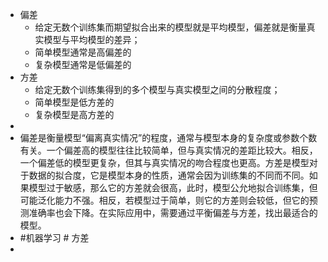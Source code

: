 - 偏差
	- 给定无数个训练集而期望拟合出来的模型就是平均模型，偏差就是衡量真实模型与平均模型的差异；
	- 简单模型通常是高偏差的
	- 复杂模型通常是低偏差的
- 方差
	- 给定无数个训练集得到的多个模型与真实模型之间的分散程度；
	- 简单模型是低方差的
	- 复杂模型是高方差的
-
- 偏差是衡量模型“偏离真实情况”的程度，通常与模型本身的复杂度或参数个数有关。一个偏差高的模型往往比较简单，但与真实情况的差距比较大。相反，一个偏差低的模型更复杂，但其与真实情况的吻合程度也更高。方差是模型对于数据的拟合度，它是模型本身的性质，通常会因为训练集的不同而不同。如果模型过于敏感，那么它的方差就会很高，此时，模型公允地拟合训练集，但可能泛化能力不强。相反，若模型过于简单，则它的方差则会较低，但它的预测准确率也会下降。在实际应用中，需要通过平衡偏差与方差，找出最适合的模型。
- #机器学习 # 方差
-